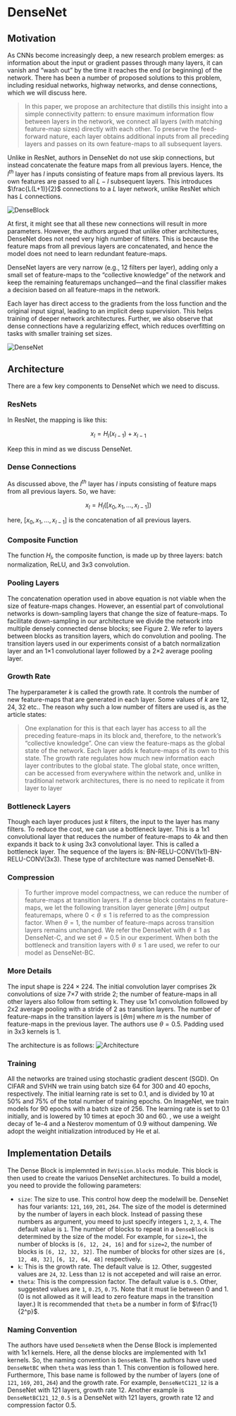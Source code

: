 # DenseNet

## Motivation

As CNNs become increasingly deep, a new research problem emerges: as information about the input or gradient passes through many layers, it can vanish and “wash out” by the time it reaches the end (or beginning) of the network. There has been a number of proposed solutions to this problem, including residual networks, highway networks, and dense connections, which we will discuss here.

> In this paper, we propose an architecture that distills this insight into a simple connectivity pattern: to ensure maximum information flow between layers in the network, we connect all layers (with matching feature-map sizes) directly with each other. To preserve the feed-forward nature, each layer obtains additional inputs from all preceding layers and passes on its own feature-maps to all subsequent layers.

Unlike in ResNet, authors in DenseNet do not use skip connections, but instead concatenate the feature maps from all previous layers. Hence, the $l^{th}$ layer has $l$ inputs consisting of feature maps from all previous layers. Its own features are passed to all $L-l$ subsequent layers. This introduces $\frac{L(L+1)}{2}$ connections to a $L$ layer network, unlike ResNet which has $L$ connections.

![DenseBlock](images/0801.png)

At first, it might see that all these new connections will result in more parameters. However, the authors argued that unlike other architectures, DenseNet does not need very high number of filters. This is because the feature maps from all previous layers are concatenated, and hence the model does not need to learn redundant feature-maps.

DenseNet layers are very narrow (e.g., 12 filters per layer), adding only a small set of feature-maps to the “collective knowledge” of the network and keep the remaining featuremaps unchanged—and the final classifier makes a decision based on all feature-maps in the network.

Each layer has direct access to the gradients from the loss function and the original input signal, leading to an implicit deep supervision. This helps training of deeper network architectures. Further, we also observe that dense connections have a regularizing effect, which reduces overfitting on tasks with smaller training set sizes.

![DenseNet](images/0802.png)

## Architecture

There are a few key components to DenseNet which we need to discuss.

### ResNets

In ResNet, the mapping is like this:

$$
x_l = H_l(x_{l-1}) + x_{l-1}
$$

Keep this in mind as we discuss DenseNet.

### Dense Connections

As discussed above, the $l^{th}$ layer has $l$ inputs consisting of feature maps from all previous layers. So, we have:

$$
x_l = H_l([x_{0}, x_{1}, \dots, x_{l-1}])
$$

here, $[x_{0}, x_{1}, \dots, x_{l-1}]$ is the concatenation of all previous layers.

### Composite Function

The function $H_l$, the composite function, is made up by three layers: batch normalization, ReLU, and 3x3 convolution.

### Pooling Layers

The concatenation operation used in above equation is not viable when the size of feature-maps changes. However, an essential part of convolutional networks is down-sampling layers that change the size of feature-maps. To facilitate down-sampling in our architecture we divide the network into multiple densely connected dense blocks; see Figure 2. We refer to layers between blocks as transition layers, which do convolution and pooling. The transition layers used in our experiments consist of a batch normalization layer and an 1×1 convolutional layer followed by a 2×2 average pooling layer.

### Growth Rate

The hyperparameter $k$ is called the growth rate. It controls the number of new feature-maps that are generated in each layer. Some values of $k$ are 12, 24, 32 etc.. The reason why such a low number of filters are used is, as the article states:

> One explanation for this is that each layer has access to all the preceding feature-maps in its block and, therefore, to the network’s “collective knowledge”. One can view the feature-maps as the global state of the network. Each layer adds k feature-maps of its own to this state. The growth rate regulates how much new information each layer contributes to the global state. The global state, once written, can be accessed from everywhere within the network and, unlike in traditional network architectures, there is no need to replicate it from layer to layer

### Bottleneck Layers

Though each layer produces just $k$ filters, the input to the layer has many filters. To reduce the cost, we can use a bottleneck layer. This is a 1x1 convolutional layer that reduces the number of feature-maps to $4k$ and then expands it back to $k$ using 3x3 convolutional layer. This is called a bottleneck layer. The sequence of the layers is: BN-RELU-CONV(1x1)-BN-RELU-CONV(3x3). These type of architecture was named DenseNet-B.

### Compression

> To further improve model compactness, we can reduce the number of feature-maps at transition layers. If a dense block contains m feature-maps, we let the following transition layer generate $\lfloor\theta m\rfloor$ output featuremaps, where $0 < \theta \le 1$ is referred to as the compression factor. When $\theta=1$, the number of feature-maps across transition layers remains unchanged. We refer the DenseNet with $\theta \le 1$ as DenseNet-C, and we set $\theta = 0.5$ in our experiment. When both the bottleneck and transition layers with $\theta \le 1$ are used, we refer to our model as DenseNet-BC.

### More Details

The input shape is $224\times224$. The initial convolution layer comprises 2k convolutions of size 7×7 with stride 2; the number of feature-maps in all other layers also follow from setting k. They use 1x1 convolution followed by 2x2 average pooling with a stride of 2 as transition layers. The number of feature-maps in the transition layers is $\lfloor\theta m\rfloor$ where $m$ is the number of feature-maps in the previous layer. The authors use $\theta = 0.5$. Padding used in 3x3 kernels is 1.

The architecture is as follows:
![Architecture](images/0803.png)

### Training

All the networks are trained using stochastic gradient descent (SGD). On CIFAR and SVHN we train using batch size 64 for 300 and 40 epochs, respectively. The initial learning rate is set to 0.1, and is divided by 10 at 50% and 75% of the total number of training epochs. On ImageNet, we train models for 90 epochs with a batch size of 256. The learning rate is set to 0.1 initially, and is lowered by 10 times at epoch 30 and 60. , we use a weight decay of 1e-4 and a Nesterov momentum of 0.9 without dampening. We adopt the weight initialization introduced by He et al.

## Implementation Details

The Dense Block is implemnted in `ReVision.blocks` module. This block is then used to create the variuos DenseNet architectures. To build a model, you need to provide the following parameters:

- `size`: The size to use. This control how deep the modelwill be. DenseNet has four variants: `121`, `169`, `201`, `264`. The size of the model is determined by the number of layers in each block. Instead of passing these numbers as argument, you meed to just specify integers `1`, `2`, `3`, `4`. The default value is `1`. The number of blocks to repeat in a `DenseBlock` is determined by the size of the model. For example, for `size=1`, the number of blocks is `[6, 12, 24, 16]` and for `size=2`, the number of blocks is `[6, 12, 32, 32]`. The number of blocks for other sizes are `[6, 12, 48, 32]`, `[6, 12, 64, 48]` respectively.
- `k`: This is the growth rate. The default value is `12`. Other, suggested values are `24`, `32`. Less than `12` is not accepeted and will raise an error.
- `theta`: This is the compression factor. The default value is `0.5`. Other, suggested values are `1`, `0.25`, `0.75`. Note that it must lie between 0 and 1. (0 is not allowed as it will lead to zero feature maps in the transition layer.) It is recommended that `theta` be a number in form of $\frac{1}{2^p}$.

### Naming Convention

The authors have used `DenseNetB` when the Dense Block is implemented with 1x1 kernels. Here, all the dense blocks are implemented with 1x1 kernels. So, the naming convention is `DenseNetB`. The authors have used `DenseNetBC` when `theta` was less than 1. This convention is followed here. Furthermore, This base name is followed by the number of layers (one of `121`, `169`, `201`, `264`) and the growth rate. For example, `DenseNetC121_12` is a DenseNet with 121 layers, growth rate 12. Another example is `DenseNetBC121_12_0.5` is a DenseNet with 121 layers, growth rate 12 and compression factor 0.5.

